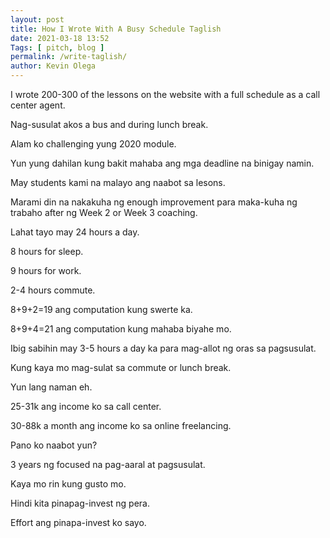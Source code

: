 ```yaml
--- 
layout: post 
title: How I Wrote With A Busy Schedule Taglish 
date: 2021-03-18 13:52
Tags: [ pitch, blog ]
permalink: /write-taglish/ 
author: Kevin Olega 
--- 
```

I wrote 200-300 of the lessons on the website with a full schedule as a call center agent.

Nag-susulat akos a bus and during lunch break.

Alam ko challenging yung 2020 module.

Yun yung dahilan kung bakit mahaba ang mga deadline na binigay namin.

May students kami na malayo ang naabot sa lesons.

Marami din na nakakuha ng enough improvement para maka-kuha ng trabaho after ng Week 2 or Week 3 coaching.

Lahat tayo may 24 hours a day.

8 hours for sleep.

9 hours for work.

2-4 hours commute.

8+9+2=19 ang computation kung swerte ka.

8+9+4=21 ang computation kung mahaba biyahe mo.

Ibig sabihin may 3-5 hours a day ka para mag-allot ng oras sa pagsusulat.

Kung kaya mo mag-sulat sa commute or lunch break.

Yun lang naman eh.

25-31k ang income ko sa call center.

30-88k a month ang income ko sa online freelancing.

Pano ko naabot yun?

3 years ng focused na pag-aaral at pagsusulat.

Kaya mo rin kung gusto mo.

Hindi kita pinapag-invest ng pera.

Effort ang pinapa-invest ko sayo.